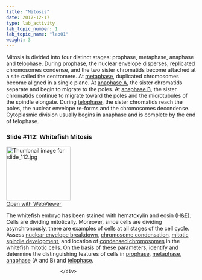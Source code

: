 ```yaml
---
title: "Mitosis"
date: 2017-12-17
type: lab_activity
lab_topic_number: 1
lab_topic_name: "lab01"
weight: 3
---
```

<div class="entrybody">
						<p>Mitosis is divided into four distinct stages: prophase, metaphase, anaphase and telophase. During <u>prophase</u>, the nuclear envelope disperses, replicated chromosomes condense, and the two sister chromatids become attached at a site called the centromere. At <u>metaphase</u>, duplicated chromosomes become aligned in a single plane. At <u>anaphase A</u>, the sister chromatids separate and begin to migrate to the poles.  At <u>anaphase B</u>, the sister chromatids continue to migrate toward the poles and the microtubules of the spindle elongate.  During <u>telophase</u>, the sister chromatids reach the poles, the nuclear envelope re-forms and the chromosomes decondense.  Cytoplasmic division usually begins in anaphase and is complete by the end of telophase.   </p>

<h3>Slide #112: Whitefish Mitosis</h3>

<div class="thumbnail"> <a href="http://virtualslides.cumc.columbia.edu/112.svs/view.apml?" target="_blank"><img alt="Thumbnail image for slide_112.jpg" src="http://histologylab.ccnmtl.columbia.edu/assets/images/slide_112-thumb-170x143-1653.jpg" width="170" height="143" class="mt-image-left"></a><br><a href="http://virtualslides.cumc.columbia.edu/112.svs/view.apml?" target="_blank">Open with WebViewer</a> </div>

<p>The whitefish embryo has been stained with hematoxylin and eosin (H&amp;E).  Cells are dividing mitotically.  Moreover, since cells are dividing asynchronously, there are examples of cells at all stages of the cell cycle.  Assess <u>nuclear envelope breakdown</u>, <u>chromosome condensation</u>, <u>mitotic spindle development</u>, and location of <u>condensed chromosomes</u> in the whitefish mitotic cells.  On the basis of these parameters, identify and determine the distinguishing features of cells in <u>prophase</u>, <u>metaphase</u>, <u>anaphase</u> (A and B) and <u>telophase</u>. </p>
						
						
						</div>
